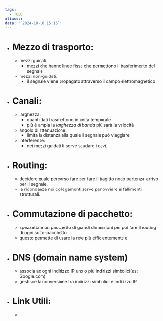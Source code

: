 ```yaml
---
tags:
  - TODO
aliases: 
data: "`2024-10-10 15:15`"
---
```

- # Mezzo di trasporto:
	- mezzi guidati:
		- mezzi che hanno linee fisse che permettono il trasferimento del segnale
	- mezzi non-guidati:
		- il segnale viene propagato attraverso il campo elettromagnetico
- # Canali:
	- larghezza:
		- quanti dati trasmettono in unità temporale
		- più è ampia la _larghezza di banda_ più sarà la velocità
	- angolo di attenuazione:
		- limita la distanza alla quale il segnale può viaggiare
	- interferenze:
		- nei mezzi guidati ti serve scudare i cavi.
- # Routing:
	- decidere quale percorso fare per fare il tragitto nodo partenza-arrivo per il segnale.
	- la ridondanza nei collegamenti serve per ovviare ai fallimenti strutturali.
- # Commutazione di pacchetto:
	- spezzettare un pacchetto di grandi dimensioni per poi fare il routing di ogni sotto-pacchetto 
	- questo permette di usare la rete più efficientemente e 
- # DNS (domain name system)
	- associa ad ogni indirizzo IP uno o più indirizzi simbolici(es: Google.com) 
	- gestisce la conversione tra indirizzi simbolici e indirizzo IP
- # Link Utili:
	- 